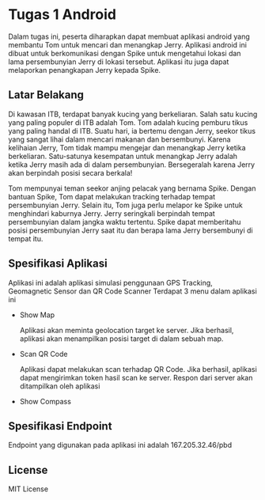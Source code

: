 # Tugas 1 Android

Dalam tugas ini, peserta diharapkan dapat membuat aplikasi android yang membantu Tom untuk mencari dan menangkap Jerry. Aplikasi android ini dibuat untuk berkomunikasi dengan Spike untuk mengetahui lokasi dan lama persembunyian Jerry di lokasi tersebut. Aplikasi itu juga dapat melaporkan penangkapan Jerry kepada Spike.

## Latar Belakang
Di kawasan ITB, terdapat banyak kucing yang berkeliaran. Salah satu kucing yang paling populer di ITB adalah Tom. Tom adalah kucing pemburu tikus yang paling handal di ITB. Suatu hari, ia bertemu dengan Jerry, seekor tikus yang sangat lihai dalam mencari makanan dan bersembunyi. Karena kelihaian Jerry, Tom tidak mampu mengejar dan menangkap Jerry ketika berkeliaran. Satu-satunya kesempatan untuk menangkap Jerry adalah ketika Jerry masih ada di dalam persembunyian. Bersegeralah karena Jerry akan berpindah posisi secara berkala!

Tom mempunyai teman seekor anjing pelacak yang bernama Spike. Dengan bantuan Spike, Tom dapat melakukan tracking terhadap tempat persembunyian Jerry. Selain itu, Tom juga perlu melapor ke Spike untuk menghindari kaburnya Jerry. Jerry seringkali berpindah tempat persembunyian dalam jangka waktu tertentu. Spike dapat memberitahu posisi persembunyian Jerry saat itu dan berapa lama Jerry bersembunyi di tempat itu.
## Spesifikasi Aplikasi
Aplikasi ini adalah aplikasi simulasi penggunaan GPS Tracking, Geomagnetic Sensor dan QR Code Scanner
Terdapat 3 menu dalam aplikasi ini
- Show Map

   Aplikasi akan meminta geolocation  target ke server. Jika berhasil, aplikasi akan menampilkan posisi target di dalam sebuah map.

- Scan QR Code

   Aplikasi dapat melakukan scan terhadap QR Code. Jika berhasil, aplikasi dapat mengirimkan token hasil scan ke server. Respon dari server akan ditampilkan oleh aplikasi

- Show Compass

## Spesifikasi Endpoint
Endpoint yang digunakan pada aplikasi ini adalah 167.205.32.46/pbd
## License

MIT License